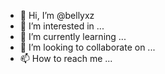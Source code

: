 - 👋 Hi, I’m @bellyxz
- 👀 I’m interested in ...
- 🌱 I’m currently learning ...
- 💞️ I’m looking to collaborate on ...
- 📫 How to reach me ...

<!---
bellyxz/bellyxz is a ✨ special ✨ repository because its `README.md` (this file) appears on your GitHub profile.
You can click the Preview link to take a look at your changes.
--->
